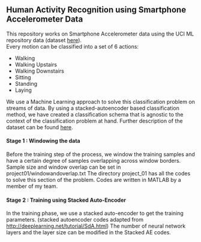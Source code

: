 ## Human Activity Recognition using Smartphone Accelerometer Data

This repository works on Smartphone Accelerometer data using the UCI ML repository data (dataset [here](https://archive.ics.uci.edu/ml/datasets/Human+Activity+Recognition+Using+Smartphones)).  
Every motion can be classified into a set of 6 actions:
- Walking
- Walking Upstairs
- Walking Downstairs
- Sitting
- Standing
- Laying

We use a Machine Learning approach to solve this classification problem on streams of data. By using a stacked-autoencoder based classification method, we have created a classification schema that is agnostic to the context of the classification problem at hand.
Further description of the dataset can be found [here](https://archive.ics.uci.edu/ml/datasets/Human+Activity+Recognition+Using+Smartphones).

#### Stage 1 : Windowing the data
Before the training step of the process, we window the training samples and have a certain degree of samples overlapping across window borders. Sample size and window overlap can be set in project01/windowandoverlap.txt
The directory project_01 has all the codes to solve this section of the problem. Codes are written in MATLAB by a member of my team. 

#### Stage 2 : Training using Stacked Auto-Encoder
In the training phase, we use a stacked auto-encoder to get the training parameters. (stacked autoencoder codes adapted from http://deeplearning.net/tutorial/SdA.html) The number of neural network layers and the layer size can be modified in the Stacked AE codes. 

